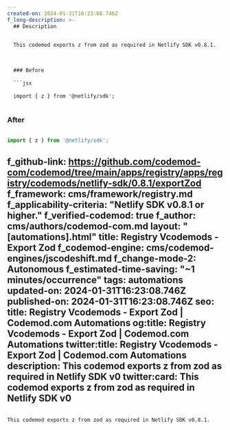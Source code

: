 ```yaml
---
created-on: 2024-01-31T16:23:08.746Z
f_long-description: >-
  ## Description
  

  This codemod exports z from zod as required in Netlify SDK v0.8.1.
  

  
  ### Before
  
  ```jsx
  
  import { z } from '@netlify/sdk';
  
  ```
  
  ### After
  
  ```jsx
  
  import { z } from '@netlify/sdk';
  
  ```
f_github-link: https://github.com/codemod-com/codemod/tree/main/apps/registry/apps/registry/codemods/netlify-sdk/0.8.1/exportZod
f_framework: cms/framework/registry.md
f_applicability-criteria: "Netlify SDK v0.8.1 or higher."
f_verified-codemod: true
f_author: cms/authors/codemod-com.md
layout: "[automations].html"
title: Registry Vcodemods - Export Zod
f_codemod-engine: cms/codemod-engines/jscodeshift.md
f_change-mode-2: Autonomous
f_estimated-time-saving: "~1 minutes/occurrence"
tags: automations
updated-on: 2024-01-31T16:23:08.746Z
published-on: 2024-01-31T16:23:08.746Z
seo:
  title: Registry Vcodemods - Export Zod | Codemod.com Automations
  og:title: Registry Vcodemods - Export Zod | Codemod.com Automations
  twitter:title: Registry Vcodemods - Export Zod | Codemod.com Automations
  description: This codemod exports z from zod as required in Netlify SDK v0
  twitter:card: This codemod exports z from zod as required in Netlify SDK v0
---
```

This codemod exports z from zod as required in Netlify SDK v0.8.1.